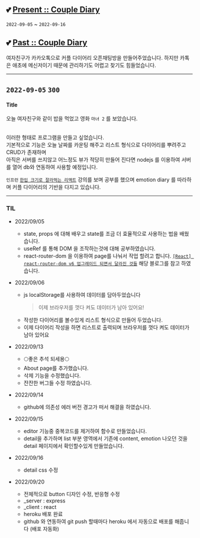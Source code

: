 ## 💕 [Present :: Couple Diary](https://couple-diary-app.herokuapp.com/)
 `2022-09-05` ~ `2022-09-16`

## 💕 [Past :: Couple Diary](https://gangon0215.github.io/base-couple-emotion-diary/)

여자친구가 카카오톡으로 커플 다이어리 오픈채팅방을 만들어주었습니다.
하지만 카톡은 애초에 메신저이기 때문에 관리하기도 어렵고 찾기도 힘들었습니다.

---

## `2022-09-05` `300`

#### Title

오늘 여자친구와 같이 밥을 먹었고 영화 `마녀 2` 를 보았습니다.
<br/><br/>

이러한 형태로 프로그램을 만들고 싶었습니다. <br>
기본적으로 기능은 오늘 날짜를 카운팅 해주고 리스트 형식으로 다이어리를 뿌려주고 CRUD가 존재하며 <br>
아직은 서버를 쓰지않고 어느정도 뷰가 적당히 만들어 진다면 nodejs 를 이용하여 서버를 열어 db와 연동하여 사용할 예정입니다.

`인프런` [`한입 크기로 잘라먹는 리액트`](https://inf.run/LTMn) 강의를 보며 공부를 했으며
emotion diary 를 따라하며 커플 다이어리의 기반을 다지고 있습니다.

---

### TIL

- 2022/09/05

  - state, props 에 대해 배우고 state를 조금 더 효율적으로 사용하는 법을 배웠습니다.
  - useRef 를 통해 DOM 을 조작하는것에 대해 공부하였습니다.
  - react-router-dom 을 이용하여 page를 나눠서 작업 할려고 합니다. [`[React] react-router-dom v6 업그레이드 되면서 달라진 것들`](https://velog.io/@soryeongk/ReactRouterDomV6) 해당 블로그를 참고 하였습니다.

- 2022/09/06

  - js localStorage를 사용하여 데이터를 담아두었습니다
    > 이제 브라우저를 껏다 켜도 데이터가 남아 있어요!
  - 작성한 다이어리를 볼수있게 리스트 형식으로 만들어 두었습니다.
  - 이제 다이어리 작성을 하면 리스트로 출력되며 브라우저를 껏다 켜도 데이터가 남아 있어요

- 2022/09/13

  - 🌕좋은 추석 되세용🌕
  - About page를 추가했습니다.
  - 삭제 기능을 수정했습니다.
  - 잔잔한 버그들 수정 하였습니다.

- 2022/09/14

  - github에 의존성 에러 버전 경고가 떠서 해결을 하였습니다.

- 2022/09/15

  - editor 기능중 중복코드를 제거하여 함수로 만들었습니다.
  - detail을 추가하며 list 부분 영역에서 기존에 content, emotion 나오던 것을 detail 페이지에서 확인할수있게 만들었습니다.

- 2022/09/16

  - detail css 수정

- 2022/09/20
  - 전체적으로 button 디자인 수정, 반응형 수정
  - _server : express
  - _client : react
  - heroku 배포 완료
  - github 와 연동하여 git push 할때마다 heroku 에서 자동으로 배포를 해줍니다 (배포 자동화)
  
